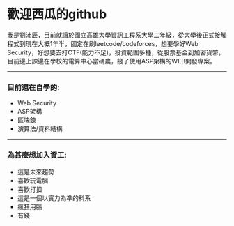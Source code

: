 # 歡迎西瓜的github

我是劉沛辰，目前就讀於國立高雄大學資訊工程系大學二年級，從大學後正式接觸程式到現在大概1年半，固定在刷leetcode/codeforces，想要學好Web Security，好想要去打CTF(能力不足)，投資範圍多種，從股票基金到加密貨幣，目前邊上課邊在學校的電算中心當碼農，接了使用ASP架構的WEB開發專案。

---
### 目前還在自學的:
- Web Security
- ASP架構
- 區塊鍊
- 演算法/資料結構

---
### 為甚麼想加入資工:
- 這是未來趨勢
- 喜歡玩電腦
- 喜歡打扣
- 這是一個以實力為準的科系
- 瘋狂用腦
- 有錢
